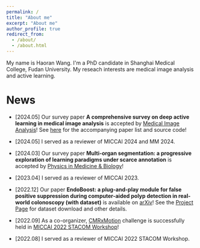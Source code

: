 ```yaml
---
permalink: /
title: "About me"
excerpt: "About me"
author_profile: true
redirect_from: 
  - /about/
  - /about.html
---
```


My name is Haoran Wang. I'm a PhD candidate in Shanghai Medical College, Fudan University. My reseach interests are medical image analysis and active learning.


News
======
- \[2024.05\] Our survey paper __A comprehensive survey on deep active learning in medical image analysis__ is accepted by [Medical Image Analysis](https://www.sciencedirect.com/science/article/pii/S1361841524001269#b178)! See [here](https://github.com/LightersWang/Awesome-Active-Learning-for-Medical-Image-Analysis) for the accompanying paper list and source code!

- \[2024.05\] I served as a reviewer of MICCAI 2024 and MM 2024. 

- \[2024.03\] Our survey paper __Multi-organ segmentation: a progressive exploration of learning paradigms under scarce annotation__ is accepted by [Physics in Medicine & Biology](https://iopscience.iop.org/article/10.1088/1361-6560/ad33b5)! 

<!-- - \[2023.10\] Our survey paper __A comprehensive survey on deep active learning and its applications in medical image analysis__ is available on [arXiv](https://arxiv.org/abs/2310.14230)! A [paper list](https://github.com/LightersWang/Awesome-Active-Learning-for-Medical-Image-Analysis) about acitve learning in medical image analysis and computer vision is also available. -->

- \[2023.04\] I served as a reviewer of MICCAI 2023. 

<!-- - \[Feb. 2023\] Our survey paper __Multi-organ segmentation: a progressive exploration of learning paradigms under scarce annotation__ is available on [arXiv](https://arxiv.org/abs/2302.03296)!  -->

- \[2022.12\] Our paper __EndoBoost: a plug-and-play module for false positive suppression during computer-aided polyp detection in real-world colonoscopy (with dataset)__ is available on [arXiv](https://arxiv.org/abs/2212.12204)! See the [Project Page](https://lighterswang.github.io/EndoBoost_FPPD13/) for dataset download and other details.

- \[2022.09\] As a co-organizer, [CMRxMotion](http://cmr.miccai.cloud/) challenge is successfully held in [MICCAI 2022 STACOM Workshop](https://stacom.github.io/stacom2022/)!

- \[2022.08\] I served as a reviewer of MICCAI 2022 STACOM Workshop.